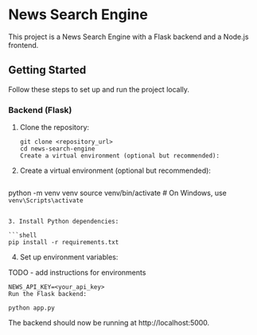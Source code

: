 # News Search Engine

This project is a News Search Engine with a Flask backend and a Node.js frontend.

## Getting Started

Follow these steps to set up and run the project locally.

### Backend (Flask)

1. Clone the repository:

   ```shell
   git clone <repository_url>
   cd news-search-engine
   Create a virtual environment (optional but recommended):
   ```

2. Create a virtual environment (optional but recommended):

   ```shell

   ```

python -m venv venv
source venv/bin/activate # On Windows, use `venv\Scripts\activate`

````

3. Install Python dependencies:

```shell
pip install -r requirements.txt
````

4. Set up environment variables:

TODO - add instructions for environments

```shell
NEWS_API_KEY=<your_api_key>
Run the Flask backend:
```

```shell
python app.py
```

The backend should now be running at http://localhost:5000.
